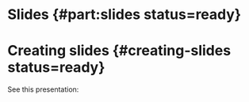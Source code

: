 # Slides {#part:slides status=ready}

# Creating slides {#creating-slides status=ready}

See this presentation: [](#making-slides)
